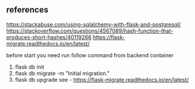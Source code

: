 ## references 
https://stackabuse.com/using-sqlalchemy-with-flask-and-postgresql/
https://stackoverflow.com/questions/4567089/hash-function-that-produces-short-hashes/40119266
https://flask-migrate.readthedocs.io/en/latest/

before start you need run follow command from backend container
1. flask db init
1. flask db migrate -m "Initial migration."
1. flask db upgrade
see - https://flask-migrate.readthedocs.io/en/latest/